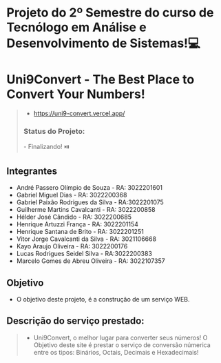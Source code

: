 # Projeto do 2º Semestre do curso de Tecnólogo em Análise e Desenvolvimento de Sistemas!💻
# Uni9Convert - The Best Place to Convert Your Numbers!

> + https://uni9-convert.vercel.app/
> <h3> Status do Projeto:</h3>
> - Finalizando! ⏯️
## Integrantes

- André Passero Olímpio de Souza - RA: 3022201601
- Gabriel Miguel Dias - RA: 3022200368
- Gabriel Paixão Rodrigues da Silva - RA:3022201075
- Guilherme Martins Cavalcanti - RA: 3022200858
- Hélder José Cândido - RA: 3022200685
- Henrique Artuzzi França - RA: 3022201154
- Henrique Santana de Brito - RA: 3022201251
- Vitor Jorge Cavalcanti da Silva - RA: 3021106668
- Kayo Araujo Oliveira - RA: 3022200176
- Lucas Rodrigues Seidel Silva - RA:3022200383
- Marcelo Gomes de Abreu Oliveira - RA: 3022107357

## Objetivo
- O objetivo deste projeto, é a construção de um serviço WEB.

## Descrição do serviço prestado:

> + Uni9Convert, o melhor lugar para converter seus números!
> O Objetivo deste site é prestar o serviço de conversão númerica entre os tipos: Binários, Octais, Decimais e Hexadecimais!
